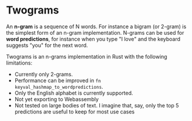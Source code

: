 # Twograms

An **n-gram** is a sequence of N words. For instance a bigram (or 2-gram) is the simplest form of an n-gram implementation. 
N-grams can be used for **word predictions**, for instance when you type "I love" and the keyboard suggests "you" for the next word.

Twograms is an n-grams implementation in Rust with the following limitations:

- Currently only 2-grams.
- Performance can be improved in `fn keyval_hashmap_to_wordpredictions`.
- Only the English alphabet is currently supported.
- Not yet exporting to Webassembly
- Not tested on large bodies of text. I imagine that, say, only the top 5 predictions are useful to keep for most use cases
